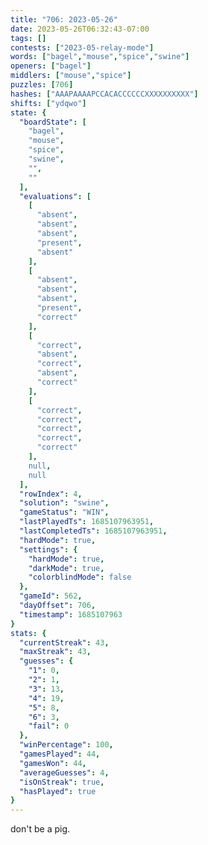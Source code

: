 ```yaml
---
title: "706: 2023-05-26"
date: 2023-05-26T06:32:43-07:00
tags: []
contests: ["2023-05-relay-mode"]
words: ["bagel","mouse","spice","swine"]
openers: ["bagel"]
middlers: ["mouse","spice"]
puzzles: [706]
hashes: ["AAAPAAAAPCCACACCCCCCXXXXXXXXXX"]
shifts: ["ydqwo"]
state: {
  "boardState": [
    "bagel",
    "mouse",
    "spice",
    "swine",
    "",
    ""
  ],
  "evaluations": [
    [
      "absent",
      "absent",
      "absent",
      "present",
      "absent"
    ],
    [
      "absent",
      "absent",
      "absent",
      "present",
      "correct"
    ],
    [
      "correct",
      "absent",
      "correct",
      "absent",
      "correct"
    ],
    [
      "correct",
      "correct",
      "correct",
      "correct",
      "correct"
    ],
    null,
    null
  ],
  "rowIndex": 4,
  "solution": "swine",
  "gameStatus": "WIN",
  "lastPlayedTs": 1685107963951,
  "lastCompletedTs": 1685107963951,
  "hardMode": true,
  "settings": {
    "hardMode": true,
    "darkMode": true,
    "colorblindMode": false
  },
  "gameId": 562,
  "dayOffset": 706,
  "timestamp": 1685107963
}
stats: {
  "currentStreak": 43,
  "maxStreak": 43,
  "guesses": {
    "1": 0,
    "2": 1,
    "3": 13,
    "4": 19,
    "5": 8,
    "6": 3,
    "fail": 0
  },
  "winPercentage": 100,
  "gamesPlayed": 44,
  "gamesWon": 44,
  "averageGuesses": 4,
  "isOnStreak": true,
  "hasPlayed": true
}
---
```

<!-- more -->
don't be a pig.
